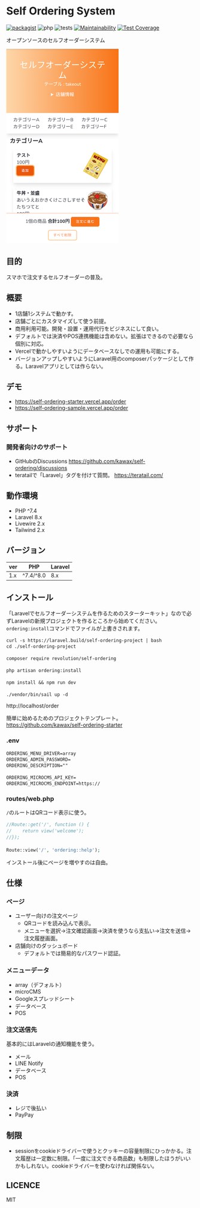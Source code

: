 # Self Ordering System

[![packagist](https://badgen.net/packagist/v/revolution/self-ordering)](https://packagist.org/packages/revolution/self-ordering)
![php](https://badgen.net/packagist/php/revolution/self-ordering)
![tests](https://github.com/kawax/self-ordering/workflows/tests/badge.svg)
[![Maintainability](https://api.codeclimate.com/v1/badges/789874bd174d23ea7fb5/maintainability)](https://codeclimate.com/github/kawax/self-ordering/maintainability)
[![Test Coverage](https://api.codeclimate.com/v1/badges/789874bd174d23ea7fb5/test_coverage)](https://codeclimate.com/github/kawax/self-ordering/test_coverage)

オープンソースのセルフオーダーシステム

![screenshot_1](./docs/screenshot_1.png)

## 目的
スマホで注文するセルフオーダーの普及。

## 概要
- 1店舗1システムで動かす。
- 店舗ごとにカスタマイズして使う前提。
- 商用利用可能。開発・設置・運用代行をビジネスにして良い。
- デフォルトでは決済やPOS連携機能は含めない。拡張はできるので必要なら個別に対応。
- Vercelで動かしやすいようにデータベースなしでの運用も可能にする。
- バージョンアップしやすいようにLaravel用のcomposerパッケージとして作る。Laravelアプリとしては作らない。

## デモ
- https://self-ordering-starter.vercel.app/order
- https://self-ordering-sample.vercel.app/order

## サポート
### 開発者向けのサポート
- GitHubのDiscussions https://github.com/kawax/self-ordering/discussions
- teratailで「Laravel」タグを付けて質問。 https://teratail.com/

## 動作環境
- PHP ^7.4
- Laravel 8.x
- Livewire 2.x
- Tailwind 2.x

## バージョン
| ver | PHP | Laravel |
|-----|-----|---------|
| 1.x | ^7.4/^8.0 | 8.x |

## インストール
「Laravelでセルフオーダーシステムを作るためのスターターキット」なので必ずLaravelの新規プロジェクトを作るところから始めてください。`ordering:install`コマンドでファイルが上書きされます。

```
curl -s https://laravel.build/self-ordering-project | bash
cd ./self-ordering-project

composer require revolution/self-ordering

php artisan ordering:install

npm install && npm run dev

./vendor/bin/sail up -d
```

http://localhost/order

簡単に始めるためのプロジェクトテンプレート。  
https://github.com/kawax/self-ordering-starter

### .env
```
ORDERING_MENU_DRIVER=array
ORDERING_ADMIN_PASSWORD=
ORDERING_DESCRIPTION=""

ORDERING_MICROCMS_API_KEY=
ORDERING_MICROCMS_ENDPOINT=https://
```

### routes/web.php
`/`のルートはQRコード表示に使う。

```php
//Route::get('/', function () {
//    return view('welcome');
//});

Route::view('/', 'ordering::help');
```

インストール後にページを増やすのは自由。

## 仕様
### ページ
- ユーザー向けの注文ページ
  - QRコードを読み込んで表示。
  - メニューを選択→注文確認画面→決済を使うなら支払い→注文を送信→注文履歴画面。
- 店舗向けのダッシュボード
  - デフォルトでは簡易的なパスワード認証。

### メニューデータ
- array（デフォルト）
- microCMS
- Googleスプレッドシート
- データベース
- POS

### 注文送信先
基本的にはLaravelの通知機能を使う。

- メール
- LINE Notify
- データベース
- POS

### 決済
- レジで後払い
- PayPay

## 制限
- sessionをcookieドライバーで使うとクッキーの容量制限にひっかかる。注文履歴は一定数に制限。「一度に注文できる商品数」も制限したほうがいいかもしれない。cookieドライバーを使わなければ関係ない。

## LICENCE
MIT
